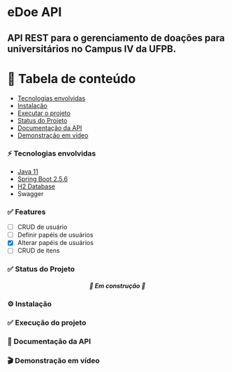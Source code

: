# eDoe API
## API REST para o gerenciamento de doações para universitários no Campus IV da UFPB.

# 🔰 Tabela de conteúdo
* [Tecnologias envolvidas](#tec-env)
* [Instalação](#inst)
* [Executar o projeto](#exec)
* [Status do Projeto](#status)
* [Documentação da API](#doc)
* [Demonstração em vídeo](#demo)

<h3 id="tec-env">⚡ Tecnologias envolvidas</h3>

 - [Java 11](#https://www.oracle.com/br/java/technologies/javase/jdk11-archive-downloads.html)
 - [Spring Boot 2.5.6](#https://spring.io/projects/spring-boot)
 - [H2 Database](#https://mvnrepository.com/artifact/com.h2database/h2)
 - Swagger

<h3 id="features">✅ Features</h3>

 - [ ] CRUD de usuário
 - [ ] Definir papéis de usuários
 - [x] Alterar papéis de usuários
 - [ ] CRUD de itens
 
<h3 id="status">✅ Status do Projeto</h3>
<h5 align="center">🚧 Em construção 🚧</h5>
<h3 id="inst">⚙️ Instalação</h3>
<h3 id="exec">✅ Execução do projeto</h3>
<h3 id="doc">📖 Documentação da API</h3>

<h3 id="demo">🎬 Demonstração em vídeo</h3>
